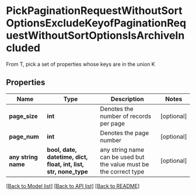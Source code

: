 # PickPaginationRequestWithoutSortOptionsExcludeKeyofPaginationRequestWithoutSortOptionsIsArchiveIncluded

From T, pick a set of properties whose keys are in the union K

## Properties
Name | Type | Description | Notes
------------ | ------------- | ------------- | -------------
**page_size** | **int** | Denotes the number of records per page | [optional] 
**page_num** | **int** | Denotes the page number | [optional] 
**any string name** | **bool, date, datetime, dict, float, int, list, str, none_type** | any string name can be used but the value must be the correct type | [optional]

[[Back to Model list]](../README.md#documentation-for-models) [[Back to API list]](../README.md#documentation-for-api-endpoints) [[Back to README]](../README.md)


